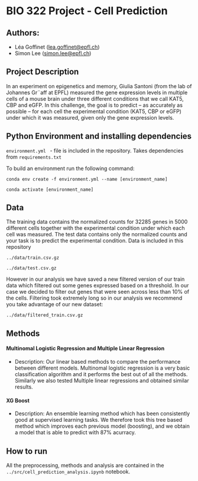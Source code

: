 # BIO 322 Project - Cell Prediction

## Authors:

- Léa Goffinet (lea.goffinet@epfl.ch)
- Simon Lee (simon.lee@epfl.ch) 

## Project Description

In an experiment on epigenetics and memory, Giulia Santoni (from the lab of Johannes Gr¨aff at
EPFL) measured the gene expression levels in multiple cells of a mouse brain under three different
conditions that we call KAT5, CBP and eGFP. In this challenge, the goal is to predict – as accurately
as possible – for each cell the experimental condition (KAT5, CBP or eGFP) under which it was
measured, given only the gene expression levels.

## Python Environment and installing dependencies

```environment.yml ``` - file is included in the repository. Takes dependencies from ```requirements.txt```

To build an environment run the following command:

```conda env create -f environment.yml --name [environment_name] ```

```conda activate [environment_name]```

## Data 

The training data contains the normalized counts for 32285 genes in 5000 different cells together
with the experimental condition under which each cell was measured. The test data contains only
the normalized counts and your task is to predict the experimental condition. Data is included in this repository

```../data/train.csv.gz```

```../data/test.csv.gz```

However in our analysis we have saved a new filtered version of our train data which filtered out some genes expressed based on a threshold. In our case we decided to filter out genes that were seen across less than 10% of the cells. Filtering took extremely long so in our analysis we recommend you take advantage of our new dataset:

```../data/filtered_train.csv.gz```

## Methods

#### Multinomal Logistic Regression and Multiple Linear Regression

- Description: Our linear based methods to compare the performance between different models. Multinomal logistic regression is a very basic classification algorithm and it performs the best out of all the methods. Similarly we also tested Multiple linear regressions and obtained similar results.

#### XG Boost

- Description: An ensemble learning method which has been consistently good at supervised learning tasks. We therefore took this tree based method which improves each previous model (boosting), and we obtain a model that is able to predict with 87% acurracy. 

## How to run 

All the preprocessing, methods and analysis are contained in the ```../src/cell_prediction_analysis.ipynb``` notebook.

